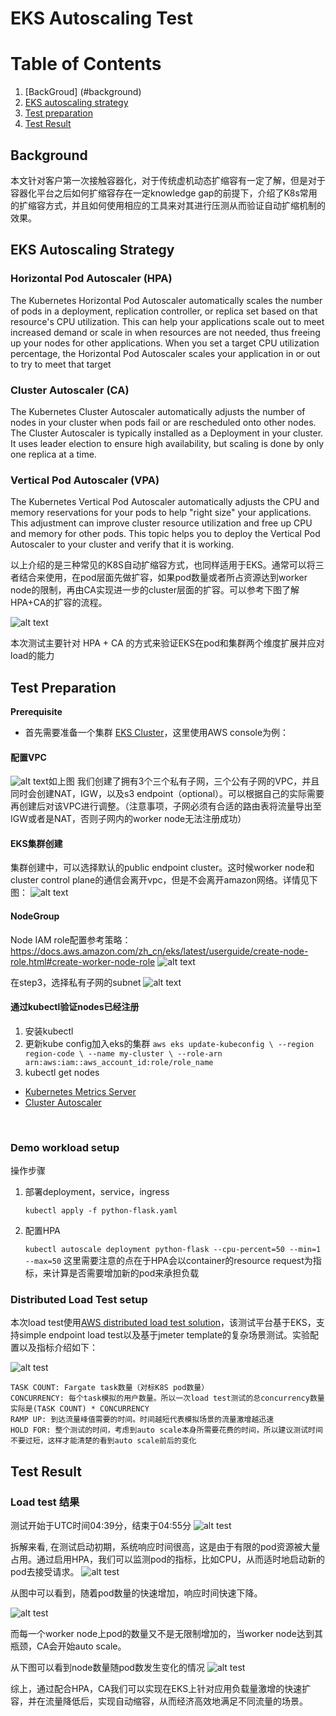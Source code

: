 # EKS Autoscaling Test



# Table of Contents
1. [BackGroud] (#background)
2. [EKS autoscaling strategy](#eks-autoscaling-strategy)
3. [Test preparation](#test-preparation)
4. [Test Result](#test-result)

## Background
本文针对客户第一次接触容器化，对于传统虚机动态扩缩容有一定了解，但是对于容器化平台之后如何扩缩容存在一定knowledge gap的前提下，介绍了K8s常用的扩缩容方式，并且如何使用相应的工具来对其进行压测从而验证自动扩缩机制的效果。

## EKS Autoscaling Strategy

### Horizontal Pod Autoscaler (HPA)

The Kubernetes Horizontal Pod Autoscaler automatically scales the number of pods in a deployment, replication controller, or replica set based on that resource's CPU utilization. This can help your applications scale out to meet increased demand or scale in when resources are not needed, thus freeing up your nodes for other applications. When you set a target CPU utilization percentage, the Horizontal Pod Autoscaler scales your application in or out to try to meet that target


### Cluster Autoscaler (CA)

The Kubernetes Cluster Autoscaler automatically adjusts the number of nodes in your cluster when pods fail or are rescheduled onto other nodes. The Cluster Autoscaler is typically installed as a Deployment in your cluster. It uses leader election to ensure high availability, but scaling is done by only one replica at a time.


### Vertical Pod Autoscaler (VPA)

The Kubernetes Vertical Pod Autoscaler automatically adjusts the CPU and memory reservations for your pods to help "right size" your applications. This adjustment can improve cluster resource utilization and free up CPU and memory for other pods. This topic helps you to deploy the Vertical Pod Autoscaler to your cluster and verify that it is working.




以上介绍的是三种常见的K8S自动扩缩容方式，也同样适用于EKS。通常可以将三者结合来使用，在pod层面先做扩容，如果pod数量或者所占资源达到worker node的限制，再由CA实现进一步的cluster层面的扩容。可以参考下图了解HPA+CA的扩容的流程。

![alt text](https://github.com/yunfeilu-dev/eks-autoscale-testing/blob/main/HPA+CA.png?raw=true)

本次测试主要针对 HPA + CA 的方式来验证EKS在pod和集群两个维度扩展并应对load的能力


## Test Preparation

**Prerequisite**
<br>
- 首先需要准备一个集群 [EKS Cluster](https://docs.aws.amazon.com/eks/latest/userguide/getting-started.html)，这里使用AWS console为例：

#### 配置VPC
![alt text](https://github.com/yunfeilu-dev/eks-autoscale-testing/blob/main/VPC-setup.png?raw=true)如上图 我们创建了拥有3个三个私有子网，三个公有子网的VPC，并且同时会创建NAT，IGW，以及s3 endpoint（optional）。可以根据自己的实际需要再创建后对该VPC进行调整。（注意事项，子网必须有合适的路由表将流量导出至IGW或者是NAT，否则子网内的worker node无法注册成功）

#### EKS集群创建

集群创建中，可以选择默认的public endpoint cluster。这时候worker node和cluster control plane的通信会离开vpc，但是不会离开amazon网络。详情见下图：
![alt text](https://github.com/yunfeilu-dev/eks-autoscale-testing/blob/main/EKS-public-endpoint.png?raw=true)
#### NodeGroup

Node IAM role配置参考策略：https://docs.aws.amazon.com/zh_cn/eks/latest/userguide/create-node-role.html#create-worker-node-role
![alt text](https://github.com/yunfeilu-dev/eks-autoscale-testing/blob/main/nodegroup.png?raw=true)

在step3，选择私有子网的subnet
![alt text](https://github.com/yunfeilu-dev/eks-autoscale-testing/blob/main/subnet.png?raw=true)

#### 通过kubectl验证nodes已经注册

1. 安装kubectl
2. 更新kube config加入eks的集群 `aws eks update-kubeconfig \
        --region region-code \
        --name my-cluster \
        --role-arn arn:aws:iam::aws_account_id:role/role_name`
3. kubectl get nodes

- [Kubernetes Metrics Server](https://docs.aws.amazon.com/eks/latest/userguide/metrics-server.html)
- [Cluster Autoscaler](https://docs.aws.amazon.com/eks/latest/userguide/autoscaling.html)
</br>

### Demo workload setup

操作步骤
1. 部署deployment，service，ingress

    `kubectl apply -f python-flask.yaml`
2. 配置HPA

    `kubectl autoscale deployment python-flask --cpu-percent=50 --min=1 --max=50`
    这里需要注意的点在于HPA会以container的resource request为指标，来计算是否需要增加新的pod来承担负载
    


### Distributed Load Test setup
本次load test使用[AWS distributed load test solution](https://aws.amazon.com/solutions/implementations/distributed-load-testing-on-aws/)，该测试平台基于EKS，支持simple endpoint load test以及基于jmeter template的复杂场景测试。实验配置以及指标介绍如下：

![alt test](https://github.com/yunfeilu-dev/eks-autoscale-testing/blob/main/loadtestconfig1.png?raw=true)

```
TASK COUNT: Fargate task数量（对标K8S pod数量）
CONCURRENCY: 每个task模拟的用户数量。所以一次load test测试的总concurrency数量实际是(TASK COUNT) * CONCURRENCY
RAMP UP: 到达流量峰值需要的时间。时间越短代表模拟场景的流量激增越迅速
HOLD FOR: 整个测试的时间，考虑到auto scale本身所需要花费的时间，所以建议测试时间不要过短，这样才能清楚的看到auto scale前后的变化
```

## Test Result

### Load test 结果

测试开始于UTC时间04:39分，结束于04:55分
![alt test](https://github.com/yunfeilu-dev/eks-autoscale-testing/blob/main/testresult.png?raw=true)

拆解来看, 在测试启动初期，系统响应时间很高，这是由于有限的pod资源被大量占用。通过启用HPA，我们可以监测pod的指标，比如CPU，从而适时地启动新的pod去接受请求。
![alt test](https://github.com/yunfeilu-dev/eks-autoscale-testing/blob/main/podvscpu.png?raw=true)

从图中可以看到，随着pod数量的快速增加，响应时间快速下降。

![alt test](https://github.com/yunfeilu-dev/eks-autoscale-testing/blob/main/avgresponse1.png?raw=true)

而每一个worker node上pod的数量又不是无限制增加的，当worker node达到其瓶颈，CA会开始auto scale。

从下图可以看到node数量随pod数发生变化的情况
![alt test](https://github.com/yunfeilu-dev/eks-autoscale-testing/blob/main/podvsnode.png?raw=true)

综上，通过配合HPA，CA我们可以实现在EKS上针对应用负载量激增的快速扩容，并在流量降低后，实现自动缩容，从而经济高效地满足不同流量的场景。
